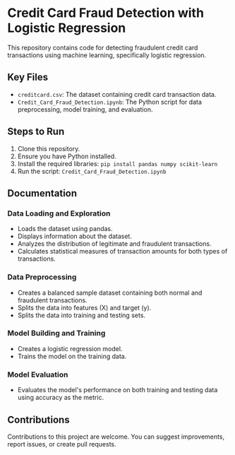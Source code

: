 # Credit Card Fraud Detection with Logistic Regression

This repository contains code for detecting fraudulent credit card transactions using machine learning, specifically logistic regression.

## Key Files

- `creditcard.csv`: The dataset containing credit card transaction data.
- `Credit_Card_Fraud_Detection.ipynb`: The Python script for data preprocessing, model training, and evaluation.

## Steps to Run

1. Clone this repository.
2. Ensure you have Python installed.
3. Install the required libraries: `pip install pandas numpy scikit-learn`
4. Run the script: `Credit_Card_Fraud_Detection.ipynb`

## Documentation

### Data Loading and Exploration

- Loads the dataset using pandas.
- Displays information about the dataset.
- Analyzes the distribution of legitimate and fraudulent transactions.
- Calculates statistical measures of transaction amounts for both types of transactions.

### Data Preprocessing

- Creates a balanced sample dataset containing both normal and fraudulent transactions.
- Splits the data into features (X) and target (y).
- Splits the data into training and testing sets.

### Model Building and Training

- Creates a logistic regression model.
- Trains the model on the training data.

### Model Evaluation

- Evaluates the model's performance on both training and testing data using accuracy as the metric.

## Contributions

Contributions to this project are welcome. You can suggest improvements, report issues, or create pull requests.

